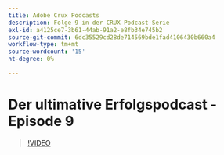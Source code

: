 ```yaml
---
title: Adobe Crux Podcasts
description: Folge 9 in der CRUX Podcast-Serie
exl-id: a4125ce7-3b61-44ab-91a2-e8fb34e745b2
source-git-commit: 6dc35529cd28de714569bde1fad4106430b660a4
workflow-type: tm+mt
source-wordcount: '15'
ht-degree: 0%

---
```


# Der ultimative Erfolgspodcast - Episode 9

>[!VIDEO](https://video.tv.adobe.com/v/3429770?quality=12learn=on)
